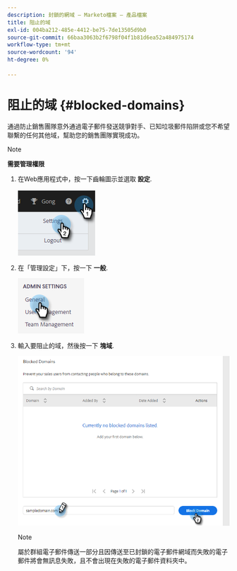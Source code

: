 ```yaml
---
description: 封鎖的網域 — Marketo檔案 — 產品檔案
title: 阻止的域
exl-id: 004ba212-485e-4412-be75-7de13505d9b0
source-git-commit: 66baa3063b2f6798f04f1b81d6ea52a484975174
workflow-type: tm+mt
source-wordcount: '94'
ht-degree: 0%

---
```


# 阻止的域 {#blocked-domains}

通過防止銷售團隊意外通過電子郵件發送競爭對手、已知垃圾郵件陷阱或您不希望聯繫的任何其他域，幫助您的銷售團隊實現成功。

>[!NOTE]
>
>**需要管理權限**

1. 在Web應用程式中，按一下齒輪圖示並選取 **設定**.

   ![](assets/blocked-domains-1.png)

1. 在「管理設定」下，按一下 **一般**.

   ![](assets/blocked-domains-2.png)

1. 輸入要阻止的域，然後按一下 **塊域**.

   ![](assets/blocked-domains-3.png)

   >[!NOTE]
   >
   >屬於群組電子郵件傳送一部分且因傳送至已封鎖的電子郵件網域而失敗的電子郵件將會無訊息失敗，且不會出現在失敗的電子郵件資料夾中。
